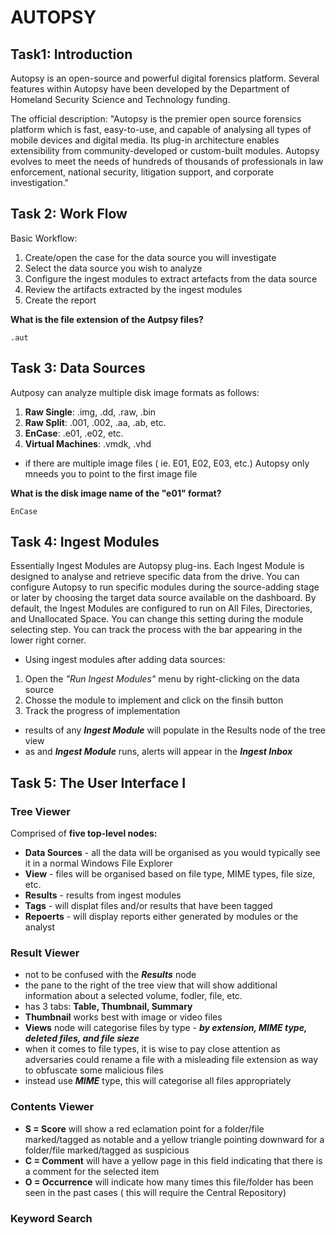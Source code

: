# AUTOPSY
## Task1: Introduction
Autopsy is an open-source and powerful digital forensics platform.
Several features within Autopsy have been developed by the Department of Homeland Security Science and Technology funding. 

The official description:
  "Autopsy is the premier open source forensics platform which is fast, easy-to-use, and capable of analysing all types of mobile devices and digital media.
  Its plug-in architecture enables extensibility from community-developed or custom-built modules.
  Autopsy evolves to meet the needs of hundreds of thousands of professionals in law enforcement, national security, litigation support, and corporate investigation."
  
## Task 2: Work Flow
Basic Workflow:
1. Create/open the case for the data source you will investigate
2. Select the data source you wish to analyze
3. Configure the ingest modules to extract artefacts from the data source
4. Review the artifacts extracted by the ingest modules
5. Create the report

**What is the file extension of the Autpsy files?**
```
.aut
```

## Task 3: Data Sources
Autposy can analyze multiple disk image formats as follows:
1. **Raw Single**: .img, .dd, .raw, .bin
2. **Raw Split**: .001, .002, .aa, .ab, etc.
3. **EnCase**: .e01, .e02, etc.
4. **Virtual Machines**: .vmdk, .vhd

* if there are multiple image files ( ie. E01, E02, E03, etc.) Autopsy only mneeds you to point to the first image file

**What is the disk image name of the "e01" format?**
```
EnCase
```

## Task 4: Ingest Modules
Essentially Ingest Modules are Autopsy plug-ins.
Each Ingest Module is designed to analyse and retrieve specific data from the drive.
You can configure Autopsy to run specific modules during the source-adding stage or later by choosing the target data source available on the dashboard. By default, the Ingest Modules are configured to run on All Files, Directories, and Unallocated Space.
You can change this setting during the module selecting step.
You can track the process with the bar appearing in the lower right corner.

* Using ingest modules after adding data sources:
1. Open the _"Run Ingest Modules"_ menu by right-clicking on the data source
2. Chosse the module to implement and click on the finsih button
3. Track the progress of implementation

* results of any **_Ingest Module_** will populate in the Results node of the tree view
* as and **_Ingest Module_** runs, alerts will appear in the **_Ingest Inbox_**

## Task 5: The User Interface I
### Tree Viewer
Comprised of **five top-level nodes:**
  * **Data Sources** - all the data will be organised as you would typically see it in a normal Windows File Explorer
  * **View** - files will be organised based on file type, MIME types, file size, etc.
  * **Results** - results from ingest modules
  * **Tags** - will displat files and/or results that have been tagged 
  * **Repoerts** - will display reports either generated by modules or the analyst
### Result Viewer
* not to be confused with the **_Results_** node
* the pane to the right of the tree view that will show additional information about a selected volume, fodler, file, etc.
* has 3 tabs: **Table, Thumbnail, Summary**
* **Thumbnail** works best with image or video files
* **Views** node will categorise files by type - **_by extension, MIME type, deleted files, and file sieze_**
* when it comes to file types, it is wise to pay close attention as adversaries could rename a file with a misleading file extension as way to obfuscate some malicious files
* instead use **_MIME_** type, this will categorise all files appropriately

### Contents Viewer
* **S = Score** will show a red eclamation point for a folder/file marked/tagged as notable and a yellow triangle pointing downward for a folder/file marked/tagged as suspicious
* **C = Comment** will have a yellow page in this field indicating that there is a comment for the selected item
* **O = Occurrence** will indicate how many times this file/folder has been seen in the past cases ( this will require the Central Repository)

### Keyword Search































